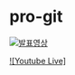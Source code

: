 # pro-git
[![발표영상](https://img.youtube.com/vi/EYdPrDzSLew/0.jpg)](https://www.youtube.com/watch?v=EYdPrDzSLew)

[![Youtube Live]](https://www.youtube.com/watch?v=lXoAlfOtuUE)
